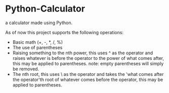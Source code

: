 # Python-Calculator
a calculator made using Python.

As of now this project supports the following operations:
- Basic math (+, -, *, /, %)
- The use of parentheses
- Raising something to the nth power, this uses ^ as the operator and raises whatever is before the operator to the power of what comes after, this may be applied to parentheses.
  note: empty parentheses will simply be removed.
- The nth root, this uses \ as the operator and takes the 'what comes after the operator'th root of whatever comes before the operator, this may be applied to parentheses.
